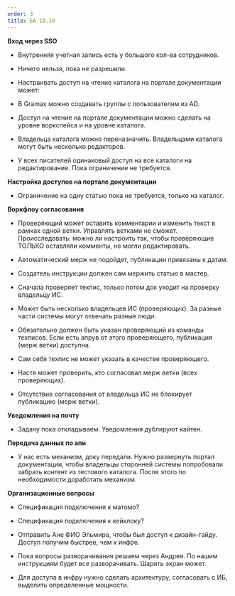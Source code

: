 ```yaml
---
order: 3
title: БА 10.10
---
```


**Вход через SSO**

-  Внутренняя учетная запись есть у большого кол-ва сотрудников.

-  Ничего нельзя, пока не разрешили.

-  Настраивать доступ на чтение каталога на портале документации может:

-  В Gramax можно создавать группы с пользователям из AD.

-  Доступ на чтение на портале документации можно сделать на уровне воркспейса и на уровне каталога.

-  Владельца каталога можно переназначить. Владельцами каталога могут быть несколько редакторов.

-  У всех писателей одинаковый доступ на все каталоги на редактирование. Пока ограничение не требуется.

**Настройка доступов на портале документации**

-  Ограничение на одну статью пока не требуется, только на каталог.

**Воркфлоу согласования**

-  Проверяющий может оставить комментарии и изменить текст в рамках одной ветки. Управлять ветками не сможет. Происследовать: можно ли настроить так, чтобы проверяющие ТОЛЬКО оставляли комменты, не могли редактировать.

-  Автоматический мерж не подойдет, публикации привязаны к датам.

-  Создатель инструкции должен сам мержить статью в мастер.

-  Сначала проверяет техпис, только потом док уходит на проверку владельцу ИС.

-  Может быть несколько владельцев ИС (проверяющих). За разные части системы могут отвечать разные люди.

-  Обязательно должен быть указан проверяющий из команды техписов. Если есть апрув от этого проверяющего, публикация (мерж ветки) доступна.

-  Сам себя техпис не может указать в качестве проверяющего.

-  Настя может проверить, кто согласовал мерж ветки (всех проверяющих).

-  Отсутствие согласования от владельца ИС не блокирует публикацию (мерж ветки).

**Уведомления на почту**

-  Задачу пока откладываем. Уведомления дублируют кайтен.

**Передача данных по апи**

-  У нас есть механизм, доку передали. Нужно развернуть портал документации, чтобы владельцы сторонней системы попробовали забрать контент из тестового каталога. После этого по необходимости доработать механизм.

**Организационные вопросы**

-  Спецификация подключения к матомо?

-  Спецификация подключения к кейклоку?

-  Отправить Ане ФИО Эльмира, чтобы был доступ к дизайн-гайду. Доступ получим быстрее, чем к инфре.

-  Пока вопросы разворачивания решаем через Андрея. По нашим инструкциям будет все разворачивать. Шарить экран может.

-  Для доступа в инфру нужно сделать архитектуру, согласовать с ИБ, выделить определенные мощности.